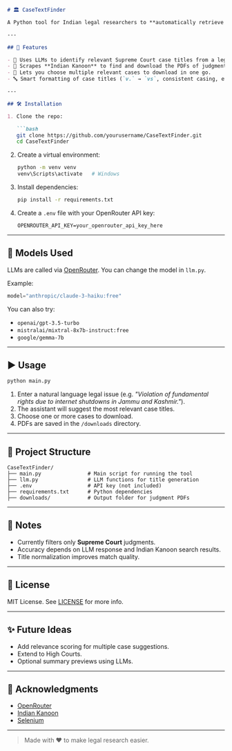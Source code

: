 ```markdown
# 🏛️ CaseTextFinder

A Python tool for Indian legal researchers to **automatically retrieve Supreme Court case titles** and **download their judgments (PDFs)** based on a natural language description of a legal issue.

---

## 🚀 Features

- 🧠 Uses LLMs to identify relevant Supreme Court case titles from a legal issue.
- 🔎 Scrapes **Indian Kanoon** to find and download the PDFs of judgments.
- 📄 Lets you choose multiple relevant cases to download in one go.
- 🔤 Smart formatting of case titles (`v.` → `vs`, consistent casing, etc.).

---

## 🛠️ Installation

1. Clone the repo:

   ```bash
   git clone https://github.com/yourusername/CaseTextFinder.git
   cd CaseTextFinder
   ```

2. Create a virtual environment:

   ```bash
   python -m venv venv
   venv\Scripts\activate   # Windows
   ```

3. Install dependencies:

   ```bash
   pip install -r requirements.txt
   ```

4. Create a `.env` file with your OpenRouter API key:

   ```env
   OPENROUTER_API_KEY=your_openrouter_api_key_here
   ```

---

## 🧠 Models Used

LLMs are called via [OpenRouter](https://openrouter.ai/). You can change the model in `llm.py`.

Example:
```python
model="anthropic/claude-3-haiku:free"
```

You can also try:
- `openai/gpt-3.5-turbo`
- `mistralai/mixtral-8x7b-instruct:free`
- `google/gemma-7b`

---

## ▶️ Usage

```bash
python main.py
```

1. Enter a natural language legal issue (e.g. *"Violation of fundamental rights due to internet shutdowns in Jammu and Kashmir."*).
2. The assistant will suggest the most relevant case titles.
3. Choose one or more cases to download.
4. PDFs are saved in the `/downloads` directory.

---

## 📂 Project Structure

```text
CaseTextFinder/
├── main.py               # Main script for running the tool
├── llm.py                # LLM functions for title generation
├── .env                  # API key (not included)
├── requirements.txt      # Python dependencies
├── downloads/            # Output folder for judgment PDFs
```

---

## 📌 Notes

- Currently filters only **Supreme Court** judgments.
- Accuracy depends on LLM response and Indian Kanoon search results.
- Title normalization improves match quality.

---

## 📄 License

MIT License. See [LICENSE](LICENSE) for more info.

---

## ✨ Future Ideas

- Add relevance scoring for multiple case suggestions.
- Extend to High Courts.
- Optional summary previews using LLMs.

---

## 🙏 Acknowledgments

- [OpenRouter](https://openrouter.ai/)
- [Indian Kanoon](https://indiankanoon.org/)
- [Selenium](https://www.selenium.dev/)

---

> Made with ❤️ to make legal research easier.
```
